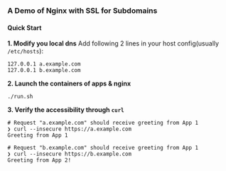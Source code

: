 ### A Demo of Nginx with SSL for Subdomains

#### Quick Start

**1. Modify you local dns**
Add following 2 lines in your host config(usually `/etc/hosts`):

```
127.0.0.1 a.example.com
127.0.0.1 b.example.com
```

**2. Launch the containers of apps & nginx**

```shell
./run.sh
```

**3. Verify the accessibility through `curl`**

```shell
# Request "a.example.com" should receive greeting from App 1
❯ curl --insecure https://a.example.com
Greeting from App 1

# Request "b.example.com" should receive greeting from App 1
❯ curl --insecure https://b.example.com
Greeting from App 2!
```
